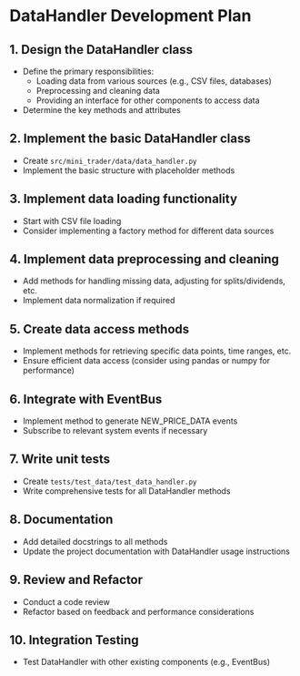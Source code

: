 # DataHandler Development Plan

## 1. Design the DataHandler class
- Define the primary responsibilities:
  - Loading data from various sources (e.g., CSV files, databases)
  - Preprocessing and cleaning data
  - Providing an interface for other components to access data
- Determine the key methods and attributes

## 2. Implement the basic DataHandler class
- Create `src/mini_trader/data/data_handler.py`
- Implement the basic structure with placeholder methods

## 3. Implement data loading functionality
- Start with CSV file loading
- Consider implementing a factory method for different data sources

## 4. Implement data preprocessing and cleaning
- Add methods for handling missing data, adjusting for splits/dividends, etc.
- Implement data normalization if required

## 5. Create data access methods
- Implement methods for retrieving specific data points, time ranges, etc.
- Ensure efficient data access (consider using pandas or numpy for performance)

## 6. Integrate with EventBus
- Implement method to generate NEW_PRICE_DATA events
- Subscribe to relevant system events if necessary

## 7. Write unit tests
- Create `tests/test_data/test_data_handler.py`
- Write comprehensive tests for all DataHandler methods

## 8. Documentation
- Add detailed docstrings to all methods
- Update the project documentation with DataHandler usage instructions

## 9. Review and Refactor
- Conduct a code review
- Refactor based on feedback and performance considerations

## 10. Integration Testing
- Test DataHandler with other existing components (e.g., EventBus)